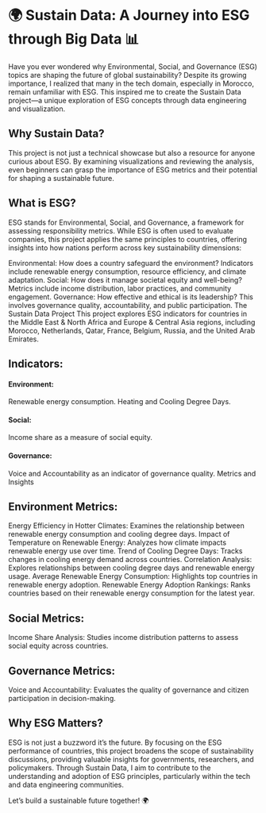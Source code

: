 # 🌍 Sustain Data: A Journey into ESG through Big Data 📊
Have you ever wondered why Environmental, Social, and Governance (ESG) topics are shaping the future of global sustainability? Despite its growing importance, I realized that many in the tech domain, especially in Morocco, remain unfamiliar with ESG. This inspired me to create the Sustain Data project—a unique exploration of ESG concepts through data engineering and visualization.

## Why Sustain Data?
This project is not just a technical showcase but also a resource for anyone curious about ESG. By examining visualizations and reviewing the analysis, even beginners can grasp the importance of ESG metrics and their potential for shaping a sustainable future.

## What is ESG?
ESG stands for Environmental, Social, and Governance, a framework for assessing responsibility metrics. While ESG is often used to evaluate companies, this project applies the same principles to countries, offering insights into how nations perform across key sustainability dimensions:

Environmental: How does a country safeguard the environment? Indicators include renewable energy consumption, resource efficiency, and climate adaptation.
Social: How does it manage societal equity and well-being? Metrics include income distribution, labor practices, and community engagement.
Governance: How effective and ethical is its leadership? This involves governance quality, accountability, and public participation.
The Sustain Data Project
This project explores ESG indicators for countries in the Middle East & North Africa and Europe & Central Asia regions, including Morocco, Netherlands, Qatar, France, Belgium, Russia, and the United Arab Emirates.

## Indicators:
#### Environment:
Renewable energy consumption.
Heating and Cooling Degree Days.
#### Social:
Income share as a measure of social equity.
#### Governance:
Voice and Accountability as an indicator of governance quality.
Metrics and Insights
## Environment Metrics:
Energy Efficiency in Hotter Climates: Examines the relationship between renewable energy consumption and cooling degree days.
Impact of Temperature on Renewable Energy: Analyzes how climate impacts renewable energy use over time.
Trend of Cooling Degree Days: Tracks changes in cooling energy demand across countries.
Correlation Analysis: Explores relationships between cooling degree days and renewable energy usage.
Average Renewable Energy Consumption: Highlights top countries in renewable energy adoption.
Renewable Energy Adoption Rankings: Ranks countries based on their renewable energy consumption for the latest year.
## Social Metrics:
Income Share Analysis: Studies income distribution patterns to assess social equity across countries.
## Governance Metrics:
Voice and Accountability: Evaluates the quality of governance and citizen participation in decision-making.


## Why ESG Matters?
ESG is not just a buzzword it’s the future. By focusing on the ESG performance of countries, this project broadens the scope of sustainability discussions, providing valuable insights for governments, researchers, and policymakers. Through Sustain Data, I aim to contribute to the understanding and adoption of ESG principles, particularly within the tech and data engineering communities.

Let’s build a sustainable future together! 🌍
